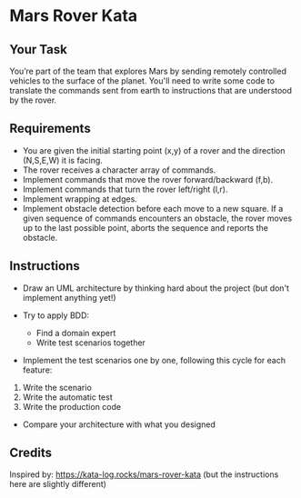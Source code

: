 # Mars Rover Kata



## Your Task

You’re part of the team that explores Mars by sending remotely
controlled vehicles to the surface of the planet. You'll need to write
some code to translate the commands sent from earth to instructions that
are understood by the rover.

## Requirements

* You are given the initial starting point (x,y) of a rover and the direction (N,S,E,W) it is facing.
* The rover receives a character array of commands.
* Implement commands that move the rover forward/backward (f,b).
* Implement commands that turn the rover left/right (l,r).
* Implement wrapping at edges.
* Implement obstacle detection before each move to a new square. If a given sequence of commands encounters an obstacle, the rover moves up to the last possible point, aborts the sequence and reports the obstacle.

## Instructions

* Draw an UML architecture by thinking hard about the project (but don't implement anything yet!)
 
 * Try to apply BDD:
    * Find a domain expert
    * Write test scenarios together

* Implement the test scenarios one by one, following this cycle for each feature:

1. Write the scenario
1. Write the automatic test
1. Write the production code

* Compare your architecture with what you designed

## Credits

Inspired by:  https://kata-log.rocks/mars-rover-kata (but the instructions here are slightly different)

